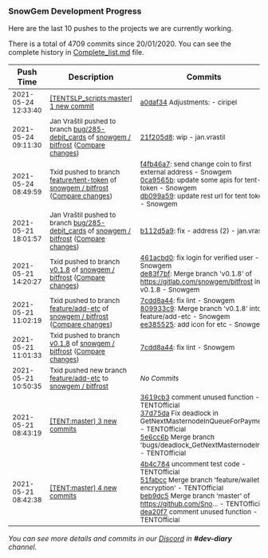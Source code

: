 
### SnowGem Development Progress

Here are the last 10 pushes to the projects we are currently working.

There is a total of 4709 commits since 20/01/2020. You can see the complete history in
 [Complete_list.md](Complete_list.md) file.

| Push Time | Description | Commits |
| --- | --- | --- |
| <sub>2021-05-24 12:33:40</sub> | <sub>[[TENTSLP_scripts:master] 1 new commit](https://github.com/ciripel/TENTSLP_scripts/commit/a0daf34ca4d7f65fb6181e2de486797dd67f61cf)</sub> | <sub>[a0daf34](https://github.com/ciripel/TENTSLP_scripts/commit/a0daf34ca4d7f65fb6181e2de486797dd67f61cf) Adjustments: - ciripel</sub> |
| <sub>2021-05-24 09:11:30</sub> | <sub>Jan Vraštil pushed to branch [bug/285\-debit\_cards](https://gitlab.com/snowgem/bitfrost/commits/bug/285-debit_cards) of [snowgem / bitfrost](https://gitlab.com/snowgem/bitfrost) ([Compare changes](https://gitlab.com/snowgem/bitfrost/compare/b112d5a997c59a7f3c7e74c232dd4c6991283c07...21f205d8d1bc56e93b23f439bbeb7d1244f46da5))</sub> | <sub>[21f205d8](https://gitlab.com/snowgem/bitfrost/-/commit/21f205d8d1bc56e93b23f439bbeb7d1244f46da5): wip - jan.vrastil</sub> |
| <sub>2021-05-24 08:49:59</sub> | <sub>Txid pushed to branch [feature/tent\-token](https://gitlab.com/snowgem/bitfrost/commits/feature/tent-token) of [snowgem / bitfrost](https://gitlab.com/snowgem/bitfrost) ([Compare changes](https://gitlab.com/snowgem/bitfrost/compare/1c11fa9b34e9c9c39846c324e8c6570b55b8ee76...db099a59990c517b5000c23430b291c35355e19a))</sub> | <sub>[f4fb46a7](https://gitlab.com/snowgem/bitfrost/-/commit/f4fb46a7c0f3017f91c0e1fe3ccc3f1cde3f7cac): send change coin to first external address - Snowgem<br>[0ca9565b](https://gitlab.com/snowgem/bitfrost/-/commit/0ca9565b20376bc466704d69c1ba1da4be116411): update some apis for tent-token - Snowgem<br>[db099a59](https://gitlab.com/snowgem/bitfrost/-/commit/db099a59990c517b5000c23430b291c35355e19a): update rest url for tent token - Snowgem</sub> |
| <sub>2021-05-21 18:01:57</sub> | <sub>Jan Vraštil pushed to branch [bug/285\-debit\_cards](https://gitlab.com/snowgem/bitfrost/commits/bug/285-debit_cards) of [snowgem / bitfrost](https://gitlab.com/snowgem/bitfrost) ([Compare changes](https://gitlab.com/snowgem/bitfrost/compare/beae81d61f6a9051fae11f51689173e8d9434016...b112d5a997c59a7f3c7e74c232dd4c6991283c07))</sub> | <sub>[b112d5a9](https://gitlab.com/snowgem/bitfrost/-/commit/b112d5a997c59a7f3c7e74c232dd4c6991283c07): fix - address (2) - jan.vrastil</sub> |
| <sub>2021-05-21 14:20:27</sub> | <sub>Txid pushed to branch [v0\.1\.8](https://gitlab.com/snowgem/bitfrost/commits/v0.1.8) of [snowgem / bitfrost](https://gitlab.com/snowgem/bitfrost) ([Compare changes](https://gitlab.com/snowgem/bitfrost/compare/7cdd8a44fe0f493a3385be528b0010f21a38ed7f...de83f7bfb6b51c5c56b09d2f1a2e4435a87dce7d))</sub> | <sub>[461acbd0](https://gitlab.com/snowgem/bitfrost/-/commit/461acbd0f509cd28c40c2ce2149c68b617f3f77b): fix login for verified user - Snowgem<br>[de83f7bf](https://gitlab.com/snowgem/bitfrost/-/commit/de83f7bfb6b51c5c56b09d2f1a2e4435a87dce7d): Merge branch 'v0.1.8' of https://gitlab.com/snowgem/bitfrost into v0.1.8 - Snowgem</sub> |
| <sub>2021-05-21 11:02:19</sub> | <sub>Txid pushed to branch [feature/add\-etc](https://gitlab.com/snowgem/bitfrost/commits/feature/add-etc) of [snowgem / bitfrost](https://gitlab.com/snowgem/bitfrost) ([Compare changes](https://gitlab.com/snowgem/bitfrost/compare/5b86442831d8c69fa5b834d25ea91aaa52041e16...ee385525354e45116a6625b85678d8820d72eb1b))</sub> | <sub>[7cdd8a44](https://gitlab.com/snowgem/bitfrost/-/commit/7cdd8a44fe0f493a3385be528b0010f21a38ed7f): fix lint - Snowgem<br>[809933c9](https://gitlab.com/snowgem/bitfrost/-/commit/809933c97c91dafdd9b1c09d66fd8b1dd38e11eb): Merge branch 'v0.1.8' into feature/add-etc - Snowgem<br>[ee385525](https://gitlab.com/snowgem/bitfrost/-/commit/ee385525354e45116a6625b85678d8820d72eb1b): add icon for etc - Snowgem</sub> |
| <sub>2021-05-21 11:01:33</sub> | <sub>Txid pushed to branch [v0\.1\.8](https://gitlab.com/snowgem/bitfrost/commits/v0.1.8) of [snowgem / bitfrost](https://gitlab.com/snowgem/bitfrost) ([Compare changes](https://gitlab.com/snowgem/bitfrost/compare/8512294efb1d7dc79ed248daffcfa6278b26ca28...7cdd8a44fe0f493a3385be528b0010f21a38ed7f))</sub> | <sub>[7cdd8a44](https://gitlab.com/snowgem/bitfrost/-/commit/7cdd8a44fe0f493a3385be528b0010f21a38ed7f): fix lint - Snowgem</sub> |
| <sub>2021-05-21 10:50:35</sub> | <sub>Txid pushed new branch [feature/add\-etc](https://gitlab.com/snowgem/bitfrost/commits/feature/add-etc) to [snowgem / bitfrost](https://gitlab.com/snowgem/bitfrost)</sub> | <sub>_No Commits_</sub> |
| <sub>2021-05-21 08:43:19</sub> | <sub>[[TENT:master] 3 new commits](https://github.com/TENTOfficial/TENT/compare/dea20f7e804c...5e6cc6bc30f6)</sub> | <sub>[3619cb3](https://github.com/TENTOfficial/TENT/commit/3619cb340f8e6a43465ff69584d24c9fe9e0e234) comment unused function - TENTOfficial<br>[37d75da](https://github.com/TENTOfficial/TENT/commit/37d75da40f35f5ea09e42ea0c3e4249786b9dd85) Fix deadlock in GetNextMasternodeInQueueForPayment - TENTOfficial<br>[5e6cc6b](https://github.com/TENTOfficial/TENT/commit/5e6cc6bc30f60c60b81362a014591138e9fe5ba4) Merge branch 'bugs/deadlock_GetNextMasternodeIn... - TENTOfficial</sub> |
| <sub>2021-05-21 08:42:38</sub> | <sub>[[TENT:master] 4 new commits](https://github.com/TENTOfficial/TENT/compare/95aa039417bf...dea20f7e804c)</sub> | <sub>[4b4c784](https://github.com/TENTOfficial/TENT/commit/4b4c7846ab7446b0f3ffa3bfc63740c98b5e4277) uncomment test code - TENTOfficial<br>[51fabcc](https://github.com/TENTOfficial/TENT/commit/51fabcc0f433b80f14f46987ede361ee891be84b) Merge branch 'feature/wallet-encryption' - TENTOfficial<br>[beb9dc5](https://github.com/TENTOfficial/TENT/commit/beb9dc552a054a8e6ba07cc013c217f0c3a477b9) Merge branch 'master' of https://github.com/Sno... - TENTOfficial<br>[dea20f7](https://github.com/TENTOfficial/TENT/commit/dea20f7e804c4bdb7b92e4b1c3e79b7901bee2be) comment unused function - TENTOfficial</sub> |

_You can see more details and commits in our [Discord](https://discord.gg/zumGnbg) in **#dev-diary** channel._

